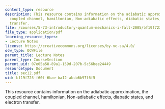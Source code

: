 ```yaml
---
content_type: resource
description: This resource contains information on the adiabatic approximation, the
  coupled channel, hamiltonian, Non-adiabatic effects, diabatic states, and electron
  transfer.
file: /courses/5-73-introductory-quantum-mechanics-i-fall-2005/bf19f723f60f6baeba12abcb6b97f6f5_sec12.pdf
file_type: application/pdf
learning_resource_types:
- Lecture Notes
license: https://creativecommons.org/licenses/by-nc-sa/4.0/
ocw_type: OCWFile
parent_title: Lecture Notes
parent_type: CourseSection
parent_uid: 07e05a58-89a1-159d-207b-5c56bee24449
resourcetype: Document
title: sec12.pdf
uid: bf19f723-f60f-6bae-ba12-abcb6b97f6f5
---
```

This resource contains information on the adiabatic approximation, the coupled channel, hamiltonian, Non-adiabatic effects, diabatic states, and electron transfer.